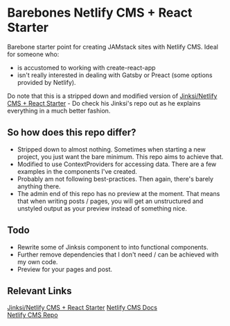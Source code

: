 # Barebones Netlify CMS + React Starter

Barebone starter point for creating JAMstack sites with Netlify CMS. Ideal for someone who:

- is accustomed to working with create-react-app
- isn't really interested in dealing with Gatsby or Preact (some options provided by Netlify).

Do note that this is a stripped down and modified version of [Jinksi/Netlify CMS + React Starter](https://github.com/Jinksi/netlify-cms-react-starter) - Do check his Jinksi's repo out as he explains everything in a much better fashion.

## So how does this repo differ? 

- Stripped down to almost nothing. Sometimes when starting a new project, you just want the bare minimum. This repo aims to achieve that.
- Modified to use ContextProviders for accessing data. There are a few examples in the components I've created.
- Probably am not following best-practices. Then again, there's barely anything there.
- The admin end of this repo has no preview at the moment. That means that when writing posts / pages, you will get an unstructured and unstyled output as your preview instead of something nice.

## Todo

- Rewrite some of Jinksis component to into functional components.
- Further remove dependencies that I don't need / can be achieved with my own code.
- Preview for your pages and post. 

## Relevant Links

[Jinksi/Netlify CMS + React Starter](https://github.com/Jinksi/netlify-cms-react-starter)
[Netlify CMS Docs](https://www.netlifycms.org/docs/)  
[Netlify CMS Repo](https://github.com/netlify/netlify-cms)  